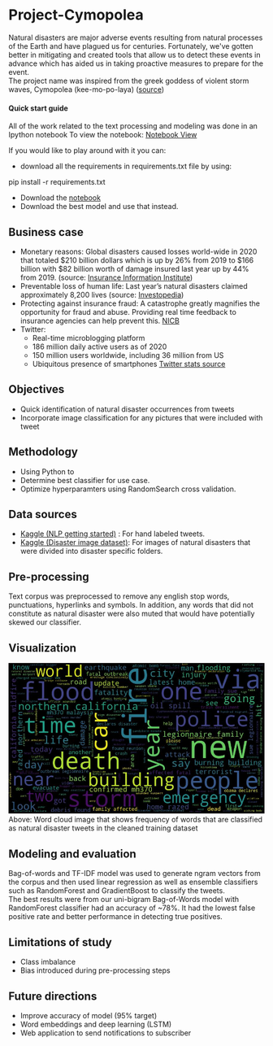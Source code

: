 # Project-Cymopolea
Natural disasters are major adverse events resulting from natural processes of the Earth and have plagued us for centuries. Fortunately, we've gotten better in mitigating and created tools that allow us to detect these events in advance which has aided us in taking proactive measures to prepare for the event.  
The project name was inspired from the greek goddess of violent storm waves, Cymopolea (kee-mo-po-laya) ([source](https://greekmythology.wikia.org/wiki/Kymopoleia)) 

#### Quick start guide
All of the work related to the text processing and modeling was done in an Ipython notebook
To view the notebook:
[Notebook View](https://nbviewer.jupyter.org/github/yepterence/Project-Cymopolea/blob/main/text-processing.ipynb)

If you would like to play around with it you can: 
- download all the requirements in requirements.txt file by using: 

<span>pip install -r requirements.txt</span>

- Download the [notebook](https://github.com/yepterence/Project-Cymopolea/blob/main/text-processing.ipynb)
- Download the best model and use that instead. 

## Business case

- Monetary reasons: Global disasters caused losses world-wide in 2020 that totaled $210 billion dollars which is up by 26% from 2019 to $166 billion with $82 billion worth of damage insured last year up by 44% from 2019. (source: [Insurance Information Institute](https://www.iii.org/fact-statistic/facts-statistics-global-catastrophes))
- Preventable loss of human life: Last year’s natural disasters claimed approximately 8,200 lives (source: [Investopedia](https://www.investopedia.com/natural-disasters-cost-usd210-billion-worldwide-in-2020-5094629))
- Protecting against insurance fraud: A catastrophe greatly magnifies the opportunity for fraud and abuse. Providing real time feedback to insurance agencies can help prevent this. [NICB](https://www.nicb.org/disaster-tips)
- Twitter: 
    - Real-time microblogging platform
    - 186 million daily active users as of 2020
    - 150 million users worldwide, including 36 million from US
    - Ubiquitous presence of smartphones 
    [Twitter stats source](https://www.businessofapps.com/data/twitter-statistics/)

## Objectives
- Quick identification of natural disaster occurrences from tweets 
- Incorporate image classification for any pictures that were included with tweet

## Methodology 

- Using Python to 
- Determine best classifier for use case.
- Optimize hyperparamters using RandomSearch cross validation.

## Data sources

- [Kaggle (NLP getting started)](https://www.kaggle.com/c/nlp-getting-started/overview) : For hand labeled tweets. 
- [Kaggle (Disaster image dataset)](https://www.kaggle.com/mikolajbabula/disaster-images-dataset-cnn-model): For images of natural disasters that were divided into disaster specific folders.

## Pre-processing 

Text corpus was preprocessed to remove any english stop words, punctuations, hyperlinks and symbols. In addition, any words that did not constitute as natural disaster were also muted that would have potentially skewed our classifier.

## Visualization 

![disaster-wordcloud](images/disaster_wordcloud.jpg?raw=true "Disaster Tweet wordcloud")
Above: Word cloud image that shows frequency of words that are classified as natural disaster tweets in the cleaned training dataset

## Modeling and evaluation 

Bag-of-words and TF-IDF model was used to generate ngram vectors from the corpus and then used linear regression as well as ensemble classifiers such as RandomForest and GradientBoost to classify the tweets.  
The best results were from our uni-bigram Bag-of-Words model with RandomForest classifier had an accuracy of ~78\%. It had the lowest false positive rate and better performance in detecting true positives. 

## Limitations of study

- Class imbalance 
- Bias introduced during pre-processing steps

## Future directions
- Improve accuracy of model (95% target)
- Word embeddings and deep learning (LSTM) 
- Web application to send notifications to subscriber 

